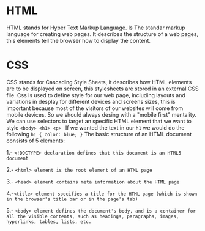 # HTML #
HTML stands for Hyper Text Markup Language. 
Is The standar markup language for creating web pages. 
It describes the structure of a web pages, this elements tell the browser how to display the content. 

# CSS # 
CSS stands for Cascading Style Sheets, it describes how HTML elements are to be displayed on screen, this stylesheets are stored in an external CSS file. 
Css is used to define style for our web page, including layouts and variations in desplay for different devices and screens sizes, this is important because most of the visitors of our websites will come from mobile devices. So we should always desing with a "mobile first" mentality. 
We can use selectors to target an specific HTML element that we want to style ``<body> <h1> <p> `` If we wanted the text in our `h1` 
we would do the following ``h1 {
  color: blue;
}``
The basic structure of an HTML document consists of 5 elements: 

1.- ``<!DOCTYPE> declaration defines that this document is an HTML5 document `` 

2.- ``<html> element is the root element of an HTML page `` 

3.-  ``<head> element contains meta information about the HTML page`` 

4.-``<title> element specifies a title for the HTML page (which is shown in the browser's title bar or in the page's tab) `` 

5.-  ``<body> element defines the document's body, and is a container for all the visible contents, such as headings, paragraphs, images, hyperlinks, tables, lists, etc. `` 